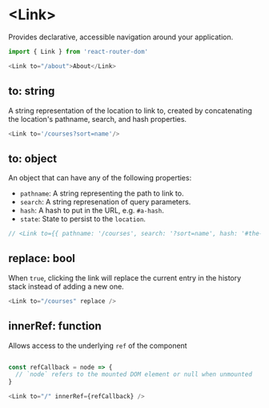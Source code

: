 # &lt;Link>

Provides declarative, accessible navigation around your application.

```js
import { Link } from 'react-router-dom'

<Link to="/about">About</Link>
```

## to: string

A string representation of the location to link to, created by concatenating the location's pathname, search, and hash properties.

```js
<Link to='/courses?sort=name'/>
```

## to: object

An object that can have any of the following properties:
  * `pathname`: A string representing the path to link to.
  * `search`: A string represenation of query parameters.
  * `hash`: A hash to put in the URL, e.g. `#a-hash`.
  * `state`: State to persist to the `location`.

```jsx
// <Link to={{ pathname: '/courses', search: '?sort=name', hash: '#the-hash', state: { fromDashboard: true } }} />
```

## replace: bool

When `true`, clicking the link will replace the current entry in the history stack instead of adding a new one.

```js
<Link to="/courses" replace />
```

## innerRef: function

Allows access to the underlying `ref` of the component

```js

const refCallback = node => {
  // `node` refers to the mounted DOM element or null when unmounted
}

<Link to="/" innerRef={refCallback} />
```
